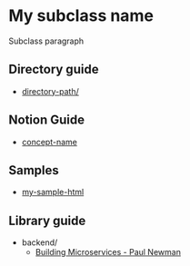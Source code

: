 # My subclass name

Subclass paragraph

## Directory guide

- [directory-path/](..)

## Notion Guide

- [concept-name](concepts/concept-name.md)

## Samples

- [my-sample-html](samples/my-sample/index.html)

## Library guide

- backend/
  - [Building Microservices - Paul Newman](library/backend/building-microservices.md)
